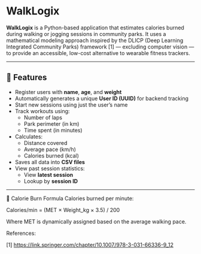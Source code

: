 # WalkLogix

**WalkLogix** is a Python-based application that estimates calories burned during walking or jogging sessions in community parks. 
It uses a mathematical modeling approach inspired by the DLICP (Deep Learning Integrated Community Parks) framework [1] — excluding computer vision — 
to provide an accessible, low-cost alternative to wearable fitness trackers.

---

## 🚀 Features

- Register users with **name**, **age**, and **weight**
- Automatically generates a unique **User ID (UUID)** for backend tracking
- Start new sessions using just the user’s name
- Track workouts using:
  - Number of laps
  - Park perimeter (in km)
  - Time spent (in minutes)
- Calculates:
  - Distance covered
  - Average pace (km/h)
  - Calories burned (kcal)
- Saves all data into **CSV files**
- View past session statistics:
  - View **latest session**
  - Lookup by **session ID**

---

🧮 Calorie Burn Formula
Calories burned per minute:

Calories/min = (MET × Weight_kg × 3.5) / 200

Where MET is dynamically assigned based on the average walking pace.


References:

[1] https://link.springer.com/chapter/10.1007/978-3-031-66336-9_12



